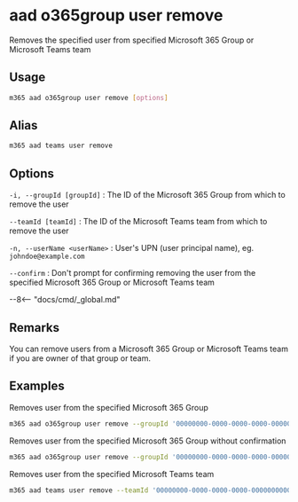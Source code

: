 # aad o365group user remove

Removes the specified user from specified Microsoft 365 Group or Microsoft Teams team

## Usage

```sh
m365 aad o365group user remove [options]
```

## Alias

```sh
m365 aad teams user remove
```

## Options

`-i, --groupId [groupId]`
: The ID of the Microsoft 365 Group from which to remove the user

`--teamId [teamId]`
: The ID of the Microsoft Teams team from which to remove the user

`-n, --userName <userName>`
: User's UPN (user principal name), eg. `johndoe@example.com`

`--confirm`
: Don't prompt for confirming removing the user from the specified Microsoft 365 Group or Microsoft Teams team

--8<-- "docs/cmd/_global.md"

## Remarks

You can remove users from a Microsoft 365 Group or Microsoft Teams team if you are owner of that group or team.

## Examples

Removes user from the specified Microsoft 365 Group

```sh
m365 aad o365group user remove --groupId '00000000-0000-0000-0000-000000000000' --userName 'anne.matthews@contoso.onmicrosoft.com'
```

Removes user from the specified Microsoft 365 Group without confirmation

```sh
m365 aad o365group user remove --groupId '00000000-0000-0000-0000-000000000000' --userName 'anne.matthews@contoso.onmicrosoft.com' --confirm
```

Removes user from the specified Microsoft Teams team

```sh
m365 aad teams user remove --teamId '00000000-0000-0000-0000-000000000000' --userName 'anne.matthews@contoso.onmicrosoft.com'
```
